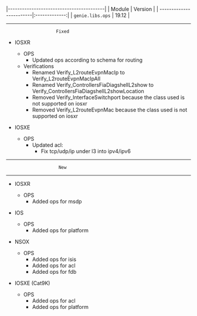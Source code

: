 |-----------------------------------------|
| Module                  | Version       |
| ------------------------|:-------------:|
| ``genie.libs.ops``      | 19.12         |

---------------------------------------------------------------------------------------------------
                       Fixed
* IOSXR
    * OPS 
        * Updated ops according to schema for routing
    * Verifications
        * Renamed Verify_L2routeEvpnMacIp to Verify_L2routeEvpnMacIpAll
        * Renamed Verify_ControllersFiaDiagshellL2show to Verify_ControllersFiaDiagshellL2showLocation
        * Removed Verify_InterfaceSwitchport because the class used is not supported on iosxr
        * Removed Verify_L2routeEvpnMac because the class used is not supported on iosxr

* IOSXE
    * OPS
        * Updated acl:
            * Fix tcp/udp/ip under l3 into ipv4/ipv6


---------------------------------------------------------------------------------------------------
                        New
---------------------------------------------------------------------------------------------------
* IOSXR
    * OPS
        * Added ops for msdp

* IOS
    * OPS
        * Added ops for platform

* NSOX
    * OPS 
        * Added ops for isis
        * Added ops for acl
        * Added ops for fdb

* IOSXE (Cat9K)
    * OPS
        * Added ops for acl
        * Added ops for platform

